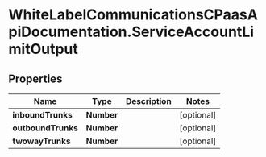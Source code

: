 # WhiteLabelCommunicationsCPaasApiDocumentation.ServiceAccountLimitOutput

## Properties

Name | Type | Description | Notes
------------ | ------------- | ------------- | -------------
**inboundTrunks** | **Number** |  | [optional] 
**outboundTrunks** | **Number** |  | [optional] 
**twowayTrunks** | **Number** |  | [optional] 


